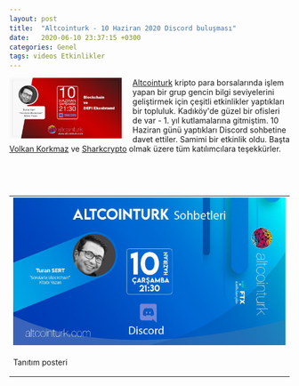 ```yaml
---
layout: post
title:  "Altcointurk - 10 Haziran 2020 Discord buluşması"
date:   2020-06-10 23:37:15 +0300
categories: Genel
tags: videos Etkinlikler
---
```


<img align="left" src="/assets/altcointurk_2_640.jpg" style="width:40%; padding-right:20px"> [Altcointurk](https://twitter.com/Altcointurk/) kripto para borsalarında işlem yapan bir grup gencin bilgi seviyelerini geliştirmek için çeşitli etkinlikler yaptıkları bir topluluk. Kadıköy'de güzel bir ofisleri de var - 1. yıl kutlamalarına gitmiştim. 10 Haziran günü yaptıkları Discord sohbetine davet ettiler. Samimi bir etkinlik oldu. Başta [Volkan Korkmaz](https://twitter.com/vkorkmaz10) ve [Sharkcrypto](https://twitter.com/sharkcrypto) olmak üzere tüm katılımcılara teşekkürler.

<br />

&nbsp;

<table><tr><td style="width:50%">
<img src="/assets/altcointurk_1_640.jpg">
</td>
</tr>
<tr><td style="width:50%; vertical-align:top">
<p>
Tanıtım posteri</p></td>
</tr>
</table>
